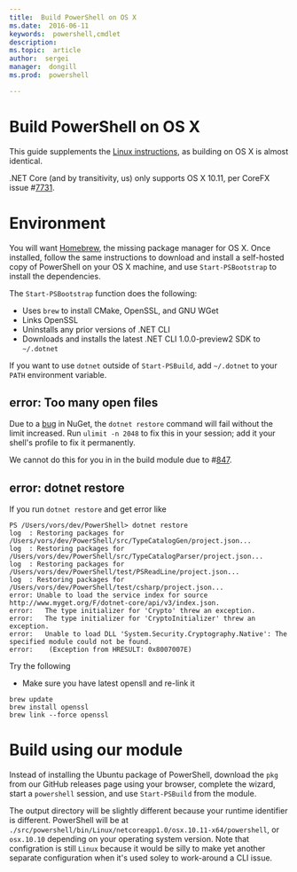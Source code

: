 ```yaml
---
title:  Build PowerShell on OS X
ms.date:  2016-06-11
keywords:  powershell,cmdlet
description:  
ms.topic:  article
author:  sergei
manager:  dongill
ms.prod:  powershell

---
```

# Build PowerShell on OS X


This guide supplements the [Linux instructions](./linux.md), as
building on OS X is almost identical.

.NET Core (and by transitivity, us) only supports OS X 10.11, per
CoreFX issue #[7731][].

[7731]: https://github.com/dotnet/corefx/issues/7731

Environment
===========

You will want [Homebrew](http://brew.sh/), the missing package manager
for OS X. Once installed, follow the same instructions to download and
install a self-hosted copy of PowerShell on your OS X machine, and use
`Start-PSBootstrap` to install the dependencies.

The `Start-PSBootstrap` function does the following:

- Uses `brew` to install CMake, OpenSSL, and GNU WGet
- Links OpenSSL
- Uninstalls any prior versions of .NET CLI
- Downloads and installs the latest .NET CLI 1.0.0-preview2 SDK to `~/.dotnet`

If you want to use `dotnet` outside of `Start-PSBuild`, add `~/.dotnet` to your
`PATH` environment variable.

error: Too many open files
--------------------------

Due to a [bug][809] in NuGet, the `dotnet restore` command will fail
without the limit increased. Run `ulimit -n 2048` to fix this in your
session; add it your shell's profile to fix it permanently.

We cannot do this for you in in the build module due to #[847][].

[809]: https://github.com/dotnet/cli/issues/809
[847]: https://github.com/PowerShell/PowerShell/issues/847

error: dotnet restore
-------------------------

If you run `dotnet restore` and get error like

```
PS /Users/vors/dev/PowerShell> dotnet restore                                                                                         
log  : Restoring packages for /Users/vors/dev/PowerShell/src/TypeCatalogGen/project.json...
log  : Restoring packages for /Users/vors/dev/PowerShell/src/TypeCatalogParser/project.json...
log  : Restoring packages for /Users/vors/dev/PowerShell/test/PSReadLine/project.json...
log  : Restoring packages for /Users/vors/dev/PowerShell/test/csharp/project.json...
error: Unable to load the service index for source http://www.myget.org/F/dotnet-core/api/v3/index.json.
error:   The type initializer for 'Crypto' threw an exception.
error:   The type initializer for 'CryptoInitializer' threw an exception.
error:   Unable to load DLL 'System.Security.Cryptography.Native': The specified module could not be found.
error:    (Exception from HRESULT: 0x8007007E)

```

Try the following

* Make sure you have latest opensll and re-link it

```
brew update
brew install openssl
brew link --force openssl
```

Build using our module
======================

Instead of installing the Ubuntu package of PowerShell, download the
`pkg` from our GitHub releases page using your browser, complete the
wizard, start a `powershell` session, and use `Start-PSBuild` from the
module.

The output directory will be slightly different because your runtime
identifier is different. PowerShell will be at
`./src/powershell/bin/Linux/netcoreapp1.0/osx.10.11-x64/powershell`,
or `osx.10.10` depending on your operating system version. Note that
configration is still `Linux` because it would be silly to make yet
another separate configuration when it's used soley to work-around a
CLI issue.
